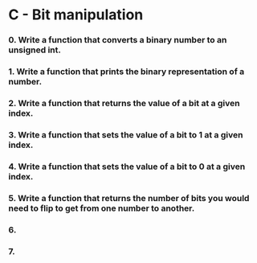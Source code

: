 # C - Bit manipulation

### 0. Write a function that converts a binary number to an unsigned int.
### 1. Write a function that prints the binary representation of a number.
### 2. Write a function that returns the value of a bit at a given index.
### 3. Write a function that sets the value of a bit to 1 at a given index.
### 4. Write a function that sets the value of a bit to 0 at a given index.
### 5. Write a function that returns the number of bits you would need to flip to get from one number to another.
### 6. 
### 7.